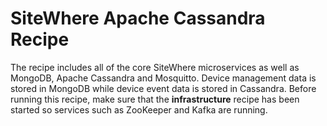 # SiteWhere Apache Cassandra Recipe
The recipe includes all of the core SiteWhere microservices as well as MongoDB, 
Apache Cassandra and Mosquitto. Device management data is stored in MongoDB while device
event data is stored in Cassandra. Before running this recipe, make sure that the 
**infrastructure** recipe has been started so services such as ZooKeeper and Kafka 
are running.